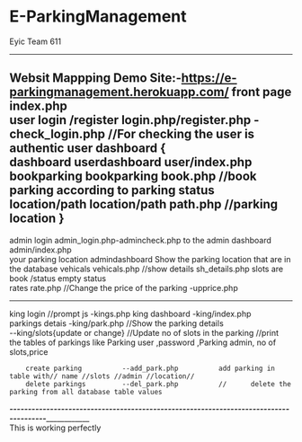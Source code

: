 # E-ParkingManagement
Eyic Team 611
_______________________________________________________________________________________________________________________________________
Websit Mappping                                           Demo Site:-https://e-parkingmanagement.herokuapp.com/
front page                             index.php              
user login /register			login.php/register.php		     -check_login.php //For checking the user is authentic
user dashboard {															
		dashboard		userdashboard		user/index.php  
		bookparking		bookparking				book.php          //book parking according to parking status
		location/path		location/path			path.php  	    //parking location 
		}
-----------------------------------------------------------------------------------------------------------------------------------------------
admin login				admin_login.php-admincheck.php to the 
admin dashboard       admin/index.php		
		your parking location	admindashboard		      Show the parking location that are in the database 
		vehicals		vehicals.php                      //show details	sh_details.php			slots are book /status empty status			
   	rates				rate.php //Change the price of the parking -upprice.php 
		
---------------------------------------------------------------------------------------------------------------------------------------------

king login //prompt js 			  -kings.php 
king dashboard                -king/index.php					        	
				parkings detais	      -king/park.php    //Show the  parking  details								
				                       --king/slots{update or change}				//Update no of slots in the parking
			                         //print the tables of parkings like Parking user ,password ,Parking admin, no of slots,price
				
		create parking			--add_park.php			add parking in table with// name //slots //admin //location// 
		delete parkings			--del_park.php			//		delete the parking from all database table values
_____________________--------------------------------------------------------------------------------------_________________________________	
                                             This is working perfectly
